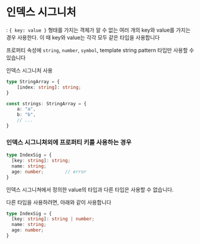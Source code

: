 # 인덱스 시그니처
: `{ key: value }` 형태를 가지는 객체가 알 수 없는 여러 개의 key와 value를 가지는 경우 사용한다. 이 때 key와 value는 각각 모두 같은 타입을 사용합니다

프로퍼티 속성에 `string`, `number`, `symbol`, template string pattern 타입만 사용할 수 있습니다
<!-- 미리 유형의 속성의 모든 이름을 알 수 없지만 값의 타입을 알 수 있을 때 사용
string, number, symbol, template string pattern과 이런 타입을 사용한 유니온 타입만 속성으로 사용 가능 -->

인덱스 시그니처 사용
```typescript
type StringArray = {
    [index: string]: string;
}

const strings: StringArray = {
    a: "a",
    b: "b",
    // ...
}
```

### 인덱스 시그니쳐외에 프로퍼티 키를 사용하는 경우
```typescript
type IndexSig = {
  [key: string]: string;
  name: string;
  age: number;        // error
}
```
인덱스 시그니쳐에서 정의한 value의 타입과 다른 타입은 사용할 수 없습니다.

다른 타입을 사용하려면, 아래와 같이 사용합니다
```typescript
type IndexSig = {
  [key: string]: string | number;
  name: string;
  age: number;
}
```

<!-- 
## 인덱스 시그니처 충돌
### 예시 1
```typescript
type Strings = {
    [a: number]: string;
    [a: string]: "asdf";
}
```
위 코드에서 오류가 나타납니다
1) number 인덱스는 숫자를 사용한 문자(일부 문자)만 string 인덱스로 취급됩니다.
 `obj[1]`은 `obj["1"]`로 처리됩니다
2) 두 가지 인덱스 모두 동일한 키 공간을 차지합니다.


```typescript
const str1: Strings = {};
str1[1] = "hi"; // ok
console.log(str1["1"]); // error, "asdf" 리터럴 문자열이 아니기 떄문에
```
- number 인덱스는 모든 문자열 사용 가능
- string 인덱스는 리터럴 문자열만 사용 가능하기 때문에 "hi" 문자열 사용 X


**오류 개선**
```typescript
// 1)
type Strings2 = {
    [a: number]: "asdf";
    [a: string]: string;
}

// 2)
type Strings2 = {
    [a: string]: string;
}
```

```typescript
const str2: Strings2 = {};
str2[1] = "asdf"; // ok
console.log(str2["1"]); // ok
```
- number 인덱스는 리터럴 문자열만 가능
- string 인덱스는 모든 문자열 가능


> 더 구체적인 타입(literal)이 덜 구체적인 타입(union 포함)에 할당되는 건 괜찮지만, 반대는 안 됩니다.

### 예시 2
```typescript
type Test = {
    [index: string]: number;
    "aaa": string;
}
```
위 코드에서 오류가 나타납니다.
인덱스 시그니처로 작성한 프로퍼티 key 타입과 동일한 key 타입을 사용하면 value도 같은 타입을 사용하거나 
union 타입을 사용해야 합니다
```typescript
type Test2 = {
    [index: number]: number;
    "aaa": string;
}

type Test3 = {
    [index: string]: number | string;
    "aaa": string;
}
```

참고: [TS 문서](https://www.typescriptlang.org/docs/handbook/2/objects.html#index-signatures)
-->
